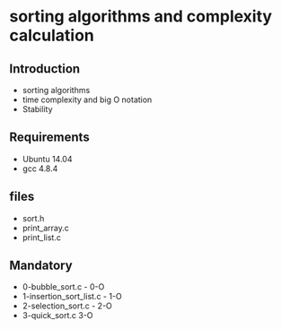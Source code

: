 # sorting algorithms and complexity calculation
## Introduction 
* sorting algorithms
* time complexity and big O notation
* Stability
## Requirements
* Ubuntu 14.04
* gcc 4.8.4
## files
* sort.h
* print_array.c
* print_list.c
## Mandatory
* 0-bubble_sort.c - 0-O
* 1-insertion_sort_list.c - 1-O
* 2-selection_sort.c - 2-O
* 3-quick_sort.c 3-O
